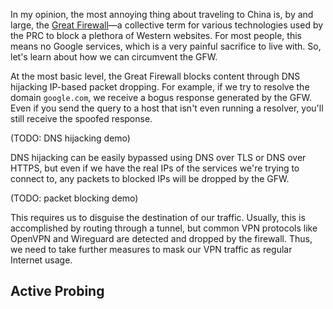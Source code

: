 In my opinion, the most annoying thing about traveling to China is, by and large, the [Great Firewall](https://en.wikipedia.org/wiki/Great_Firewall)&mdash;a collective term for various technologies used by the PRC to block a plethora of Western websites. For most people, this means no Google services, which is a very painful sacrifice to live with. So, let's learn about how we can circumvent the GFW.

At the most basic level, the Great Firewall blocks content through DNS hijacking IP-based packet dropping. For example, if we try to resolve the domain `google.com`, we receive a bogus response generated by the GFW. Even if you send the query to a host that isn't even running a resolver, you'll still receive the spoofed response.

(TODO: DNS hijacking demo)

DNS hijacking can be easily bypassed using DNS over TLS or DNS over HTTPS, but even if we have the real IPs of the services we're trying to connect to, any packets to blocked IPs will be dropped by the GFW.

(TODO: packet blocking demo)

This requires us to disguise the destination of our traffic. Usually, this is accomplished by routing through a tunnel, but common VPN protocols like OpenVPN and Wireguard are detected and dropped by the firewall. Thus, we need to take further measures to mask our VPN traffic as regular Internet usage.



## Active Probing
